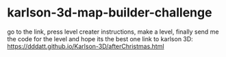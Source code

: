 # karlson-3d-map-builder-challenge
go to the link, press level creater instructions, make a level, finally send me the code for the level and hope its the best one
link to karlson 3D:
https://dddatt.github.io/Karlson-3D/afterChristmas.html
